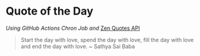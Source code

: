# Quote of the Day 
*Using GitHub Actions Chron Job and* [Zen Quotes API]( https://zenquotes.io/ )
> Start the day with love, spend the day with love, fill the day with love and end the day with love. ~ Sathya Sai Baba
